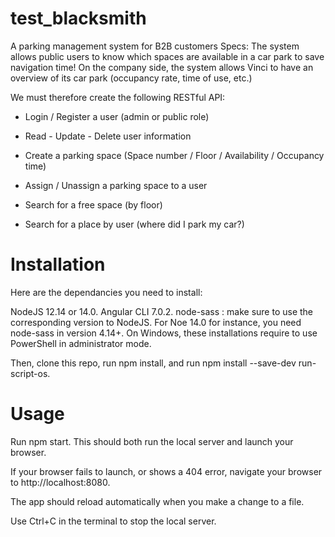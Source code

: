 # test_blacksmith
A parking management system for B2B customers
Specs: The system allows public users to know which spaces are available in a car park to save navigation time! On the company side, the system allows Vinci to have an overview of its car park (occupancy rate, time of use, etc.)


We must therefore create the following RESTful API:

- Login / Register a user (admin or public role)

- Read - Update - Delete user information

- Create a parking space (Space number / Floor / Availability / Occupancy time)

- Assign / Unassign a parking space to a user

- Search for a free space (by floor)

- Search for a place by user (where did I park my car?)

# Installation
Here are the dependancies you need to install:

NodeJS 12.14 or 14.0.
Angular CLI 7.0.2.
node-sass : make sure to use the corresponding version to NodeJS. For Noe 14.0 for instance, you need node-sass in version 4.14+.
On Windows, these installations require to use PowerShell in administrator mode.

Then, clone this repo, run npm install, and run npm install --save-dev run-script-os.

# Usage
Run npm start. This should both run the local server and launch your browser.

If your browser fails to launch, or shows a 404 error, navigate your browser to http://localhost:8080.

The app should reload automatically when you make a change to a file.

Use Ctrl+C in the terminal to stop the local server.
